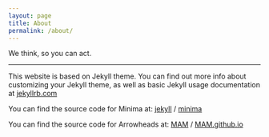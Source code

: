 ```yaml
---
layout: page
title: About
permalink: /about/
---
```


We think, so you can act.

---

This website is based on Jekyll theme. You can find out more info about customizing your Jekyll theme, as well as basic Jekyll usage documentation at [jekyllrb.com](https://jekyllrb.com/)

You can find the source code for Minima at:
[jekyll][jekyll-organization] /
[minima](https://github.com/jekyll/minima)

You can find the source code for Arrowheads at:
[MAM][MAM-organization] /
[MAM.github.io](https://github.com/modernatrociousmonkey/modernatrociousmonkey.github.io)


[MAM-organization]: https://github.com/modernatrociousmonkey
[jekyll]: https://github.com/jekyll/jekyll
[jekyll-organization]: https://github.com/jekyll